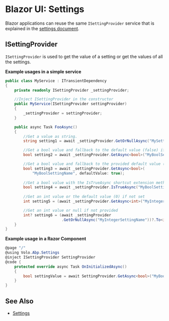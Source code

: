 # Blazor UI: Settings

Blazor applications can reuse the same `ISettingProvider` service that is explained in the [settings document](../../fundamentals/settings.md).

## ISettingProvider

`ISettingProvider` is used to get the value of a setting or get the values of all the settings.

**Example usages in a simple service**

````csharp
public class MyService : ITransientDependency
{
    private readonly ISettingProvider _settingProvider;

    //Inject ISettingProvider in the constructor
    public MyService(ISettingProvider settingProvider)
    {
        _settingProvider = settingProvider;
    }

    public async Task FooAsync()
    {
        //Get a value as string.
        string setting1 = await _settingProvider.GetOrNullAsync("MySettingName");

        //Get a bool value and fallback to the default value (false) if not set.
        bool setting2 = await _settingProvider.GetAsync<bool>("MyBoolSettingName");

        //Get a bool value and fallback to the provided default value (true) if not set.
        bool setting3 = await _settingProvider.GetAsync<bool>(
            "MyBoolSettingName", defaultValue: true);
        
        //Get a bool value with the IsTrueAsync shortcut extension method
        bool setting4 = await _settingProvider.IsTrueAsync("MyBoolSettingName");
        
        //Get an int value or the default value (0) if not set
        int setting5 = (await _settingProvider.GetAsync<int>("MyIntegerSettingName"));

        //Get an int value or null if not provided
        int? setting6 = (await _settingProvider
                         .GetOrNullAsync("MyIntegerSettingName"))?.To<int>();
    }
}
````

**Example usage in a Razor Component**

````csharp
@page "/"
@using Volo.Abp.Settings
@inject ISettingProvider SettingProvider
@code {
    protected override async Task OnInitializedAsync()
    {
        bool settingValue = await SettingProvider.GetAsync<bool>("MyBoolSettingName");
    }
}
````

## See Also

* [Settings](../../Settings.md)